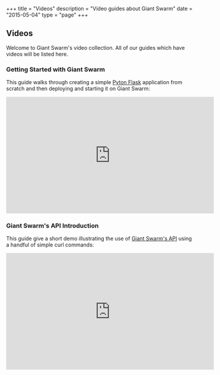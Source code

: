 +++
title = "Videos"
description = "Video guides about Giant Swarm"
date = "2015-05-04"
type = "page"
+++

## Videos
Welcome to Giant Swarm's video collection. All of our guides which have videos will be listed here.

### Getting Started with Giant Swarm
This guide walks through creating a simple [Pyton Flask](http://flask.pocoo.org/) application from scratch and then deploying and starting it on Giant Swarm:

<iframe src="https://player.vimeo.com/video/127507942" width="560" height="315" frameborder="0" webkitallowfullscreen mozallowfullscreen allowfullscreen></iframe>

### Giant Swarm's API Introduction
This guide give a short demo illustrating the use of [Giant Swarm's API](/reference/api/) using a handful of simple curl commands:

<iframe src="https://player.vimeo.com/video/128089952" width="560" height="315" frameborder="0" webkitallowfullscreen mozallowfullscreen allowfullscreen></iframe>
